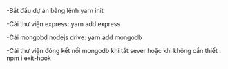 -Bắt đầu dự án bằng lệnh yarn init 

-Cài thư viện express: yarn add express

-Cài mongobd nodejs drive:  yarn add mongodb

-Cài thư viện đóng kết nối mongodb khi tắt sever hoặc khi không cần thiết : npm i exit-hook